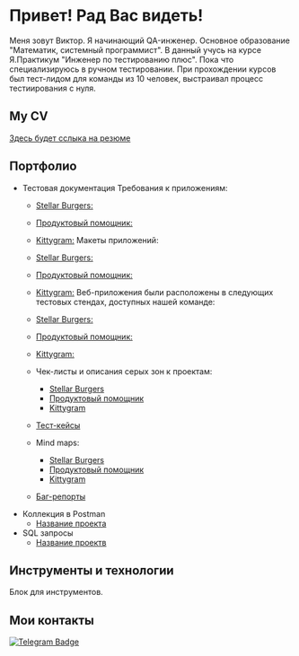 # Привет! Рад Вас видеть!

Меня зовут Виктор. Я начинающий QA-инженер.
Основное образование "Математик, системный программист". В данный учусь на курсе Я.Практикум "Инженер по тестированию плюс". Пока что специализируюсь в ручном тестировании. При прохождении курсов был тест-лидом для команды из 10 человек, выстраивал процесс тестиирования с нуля.

## My CV 

[Здесь будет сслыка на резюме](https://ссылочку_сюда)

## Портфолио 
- Тестовая документация
     Требования к приложениям:
     - [Stellar Burgers:](https://wiki.yandex.ru/homepage/trebovanijakstellarburgers/)
     - [Продуктовый помощник:](https://wiki.yandex.ru/homepage/trebovanijakproduktovyjjpomoshhnik/)
     - [Kittygram:](https://wiki.yandex.ru/homepage/trebovanijakkittygram/)
     Макеты приложений:
     - [Stellar Burgers:](https://www.figma.com/file/7v96lSaXZov0qXKZDnAHLT/Burger?t=yzHvZAwnirXYc03a-0)
     - [Продуктовый помощник:](https://www.figma.com/file/rMtqMxDFNhDIgJEFVMv8jX/Recipes?node-id=0%3A1&t=ht2FpmfTdOQaW7eE-0)
     - [Kittygram:](https://www.figma.com/file/mzeWaE7icA8DuWrhhlD2cR/Kittygram?node-id=0%3A1)
     Веб-приложения были расположены в следующих тестовых стендах, доступных нашей команде:
     - [Stellar Burgers:](https://burger-frontend-9.prakticum-team.ru/)
     - [Продуктовый помощник:](https://foodgram-frontend-9.prakticum-team.ru/)
     - [Kittygram:](https://kittygram-frontend-9.prakticum-team.ru/)
       
  -  Чек-листы и описания серых зон к проектам:
     - [Stellar Burgers](https://docs.google.com/spreadsheets/d/1R3olgcmOmMkmCSF_4xSo55xBBNTdCH0IUSaUqffUMvY/edit?usp=sharing)
     - [Продуктовый помощник](https://docs.google.com/spreadsheets/d/1oAUuqpSONcdyuCQc0qKKisIiztwJeeYqYcpsB0SVgLs/edit?usp=sharing)
     - [Kittygram](https://docs.google.com/spreadsheets/d/18lnRDqg3E4z_sGrCvkmqz_lyCRn8Ici0F8s6NpuPigw/edit?usp=sharing)
  -  [Тест-кейсы](https://ссылочку_сюда)
  -  Mind maps:
  
     - [Stellar Burgers](https://miro.com/app/board/uXjVPqZfbnM=/?share_link_id=756541945790)     
     - [Продуктовый помощник](https://miro.com/app/board/uXjVPqYycr4=/?share_link_id=111794524158)
     - [Kittygram](https://miro.com/app/board/uXjVPqYyco8=/?share_link_id=105427141870)
     
  -  [Баг-репорты](https://ссылочку_сюда)
- Коллекция в Postman 
  -  [Название проекта](https://ссылочку_сюда)
- SQL запросы 
  -  [Название проектв](https://ссылочку_сюда)

## Инструменты и технологии
Блок для инструментов.

## Мои контакты
[![Telegram Badge](https://img.shields.io/badge/-Telegram-0088cc?style=flat-square&logo=Telegram&logoColor=white)](https://t.me/vlsovereign)
